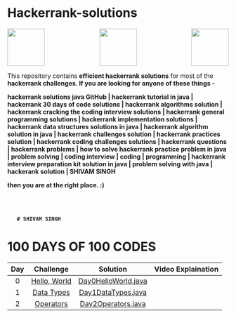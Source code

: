 # Hackerrank-solutions
<p align="center">
<a  href="https://www.linkedin.com/in/shivam-singh-a82916230/">
       <img align="left" height=85 src="https://pbs.twimg.com/media/Cgg-bSPW4AAhN_P.jpg">
   </a>
   <a align="center" href="https://www.hackerrank.com/shivamrajput8020?hr_r=1">
       <img height=85 src="https://upload.wikimedia.org/wikipedia/commons/thumb/4/40/HackerRank_Icon-1000px.png/800px-HackerRank_Icon-1000px.png">
   </a>
   <a href="https://www.instagram.com/_shivam_shekhawat_/">
       <img align="right" height=85 src="https://images.squarespace-cdn.com/content/v1/5ddd6b964cdfc319c050b2dd/1596484382246-ZAHHXQ0MZRLMCASL46EH/instagram-button.png">
   </a>
 <p/>
This repository contains <b>efficient hackerrank solutions</b> for most of the <b>hackerrank challenges. If you are looking for anyone of these things -

hackerrank solutions java GitHub | hackerrank tutorial in java | hackerrank 30 days of code solutions | hackerrank algorithms solution | hackerrank cracking the coding interview solutions | hackerrank general programming solutions | hackerrank implementation solutions | hackerrank data structures solutions in java | hackerrank algorithm solution in java | hackerrank challenges solution | hackerrank practices solution | hackerrank coding challenges solutions | hackerrank questions | hackerrank problems | how to solve hackerrank practice problem in java | problem solving | coding interview | coding | programming | hackerrank interview preparation kit solution in java | problem solving with java | hackerank solution | SHIVAM SINGH 

then you are at the right place. :)

<br/>
<br/>
       
       # SHIVAM SINGH
  
  
  # 100 DAYS OF 100 CODES
  
       
| Day |                                                Challenge                                              				  |                                                                                           Solution                                                                                                                              									    |				 	  Video Explaination					   |
|:---:|:---------------------------------------------------------------------------------------------------------------------:|:-----------------------------------------------------------------------------------------------------------------------------------------------------------------------------------------------------------------------------------------------------------------------:|:------------------------------------------------------------:|
|  0  | [Hello, World](https://www.hackerrank.com/challenges/30-hello-world)                                  				  | [Day0HelloWorld.java](https://github.com/Java-aid/Hackerrank-Solutions/blob/master/HackerRankDashboard/Tutorials/30DaysOfCode/src/main/java/com/javaaid/hackerrank/solutions/thirtydaysofcode/Day0HelloWorld.java)               									    |														       |
|  1  | [Data Types](https://www.hackerrank.com/challenges/30-data-types)                                     				  | [Day1DataTypes.java](https://github.com/Java-aid/Hackerrank-Solutions/blob/master/HackerRankDashboard/Tutorials/30DaysOfCode/src/main/java/com/javaaid/hackerrank/solutions/thirtydaysofcode/Day1DataTypes.java)                									    | 														       |
|  2  | [Operators](https://www.hackerrank.com/challenges/30-operators/problem)                                   		      | [Day2Operators.java](https://github.com/Java-aid/Hackerrank-Solutions/blob/master/HackerRankDashboard/Tutorials/30DaysOfCode/src/main/java/com/javaaid/hackerrank/solutions/thirtydaysofcode/Day2Operators.java)              										    | 														       |
  
  
